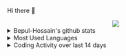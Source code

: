 Hi there 👋

<!--
**Bepul-Hossain/Bepul-Hossain** is a ✨ _special_ ✨ repository because its `README.md` (this file) appears on your GitHub profile.

Here are some ideas to get you started:

- 🔭 I’m currently working on ...
- 🌱 I’m currently learning ...
- 👯 I’m looking to collaborate on ...
- 🤔 I’m looking for help with ...
- 💬 Ask me about ...
- 📫 How to reach me: ...
- 😄 Pronouns: ...
- ⚡ Fun fact: ...
-->

<div align="center">
	<img src="https://media.giphy.com/media/XfgohgZV0aKWV9txqZ/giphy.gif">
</div>

<details>
 <summary>Bepul-Hossain's github stats</summary>
<div align="center">

[![Bepul-Hossain's github stats](https://github-readme-stats.vercel.app/api?username=Bepul-Hossain&hide=stars&show_icons=true)](https://github.com/bepul-hossain/github-readme-stats)

</div>
</details>

<details>
 <summary>Most Used Languages</summary>
<div align="center">

[![Top Langs](https://github-readme-stats.vercel.app/api/top-langs/?username=Bepul-Hossain&layout=compact)](https://github.com/Bepul-Hossain/github-readme-stats)
</div>
</details>

<details>
<summary>Coding Activity over last 14 days</summary>
&nbsp; &nbsp; This url open in new tab.
<a href="https://wakatime.com/@86e21fde-46fe-4d1f-a609-23b32940609a/projects/lvawfagtvi?start=2020-10-01&end=2020-10-14" target="_blank">Click here. </a>
</details>
